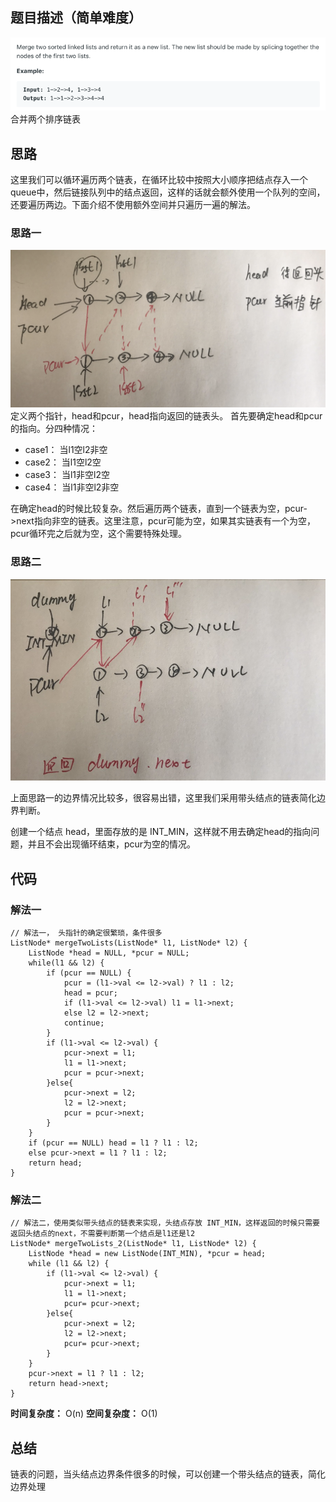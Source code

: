 ## 题目描述（简单难度）
![](/assets/021-1.png)
合并两个排序链表

## 思路
这里我们可以循环遍历两个链表，在循环比较中按照大小顺序把结点存入一个queue中，然后链接队列中的结点返回，这样的话就会额外使用一个队列的空间，还要遍历两边。下面介绍不使用额外空间并只遍历一遍的解法。
### 思路一
![](/assets/021-2.png)
定义两个指针，head和pcur，head指向返回的链表头。
首先要确定head和pcur的指向。分四种情况：
- case1： 当l1空l2非空
- case2： 当l1空l2空
- case3： 当l1非空l2空
- case4： 当l1非空l2非空

在确定head的时候比较复杂。然后遍历两个链表，直到一个链表为空，pcur->next指向非空的链表。这里注意，pcur可能为空，如果其实链表有一个为空，pcur循环完之后就为空，这个需要特殊处理。

### 思路二
![](/assets/021-3.png)

上面思路一的边界情况比较多，很容易出错，这里我们采用带头结点的链表简化边界判断。

创建一个结点 head，里面存放的是 INT_MIN，这样就不用去确定head的指向问题，并且不会出现循环结束，pcur为空的情况。

## 代码
### 解法一

```
// 解法一， 头指针的确定很繁琐，条件很多
ListNode* mergeTwoLists(ListNode* l1, ListNode* l2) {
    ListNode *head = NULL, *pcur = NULL;
    while(l1 && l2) {
        if (pcur == NULL) {
            pcur = (l1->val <= l2->val) ? l1 : l2;
            head = pcur;
            if (l1->val <= l2->val) l1 = l1->next;
            else l2 = l2->next;
            continue;
        }
        if (l1->val <= l2->val) {
            pcur->next = l1;
            l1 = l1->next;
            pcur = pcur->next;
        }else{
            pcur->next = l2;
            l2 = l2->next;
            pcur = pcur->next;
        }
    }
    if (pcur == NULL) head = l1 ? l1 : l2;
    else pcur->next = l1 ? l1 : l2;
    return head;
}
```

### 解法二
```
// 解法二，使用类似带头结点的链表来实现，头结点存放 INT_MIN，这样返回的时候只需要返回头结点的next，不需要判断第一个结点是l1还是l2
ListNode* mergeTwoLists_2(ListNode* l1, ListNode* l2) {
    ListNode *head = new ListNode(INT_MIN), *pcur = head;
    while (l1 && l2) {
        if (l1->val <= l2->val) {
            pcur->next = l1;
            l1 = l1->next;
            pcur= pcur->next;
        }else{
            pcur->next = l2;
            l2 = l2->next;
            pcur= pcur->next;
        }
    }
    pcur->next = l1 ? l1 : l2;
    return head->next;
}
```

**时间复杂度：** O(n)
**空间复杂度：** O(1)

## 总结
链表的问题，当头结点边界条件很多的时候，可以创建一个带头结点的链表，简化边界处理